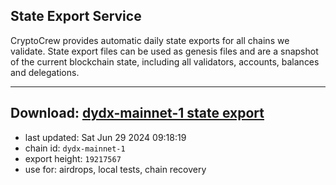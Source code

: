 ## State Export Service
CryptoCrew provides automatic daily state exports for all chains we validate. State export files can be used as genesis files and are a snapshot of the current blockchain state, including all validators, accounts, balances and delegations.

---
**Download: [dydx-mainnet-1 state export](https://dl-tyo.ccvalidators.com/SERVICE/dydx/dydx-mainnet-1_export_19217567.json)**
---

- last updated: Sat Jun 29 2024 09:18:19
- chain id: `dydx-mainnet-1`
- export height: `19217567`
- use for: airdrops, local tests, chain recovery
